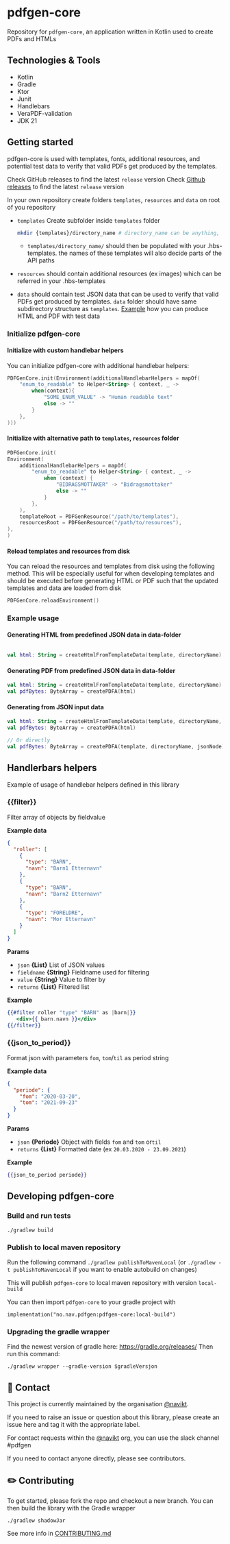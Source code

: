# pdfgen-core
Repository for `pdfgen-core`, an application written in Kotlin used to create PDFs and HTMLs

## Technologies & Tools
* Kotlin
* Gradle
* Ktor
* Junit
* Handlebars
* VeraPDF-validation
* JDK 21

## Getting started

pdfgen-core is used with templates, fonts, additional resources, and potential test data to verify that valid PDFs get produced by the templates.

Check GitHub releases to find the latest `release` version 
Check [Github releases](https://github.com/navikt/pdfgen-core/releases) to find the latest `release` version

In your own repository create folders `templates`, `resources` and `data` on root of you repository
* `templates`
    Create subfolder inside `templates` folder
    ```bash
    mkdir {templates}/directory_name # directory_name can be anything, but it'll be a necessary part of the API later
    ````
  * `templates/directory_name/` should then be populated with your .hbs-templates. the names of these templates will also decide parts of the API paths
    
* `resources` should contain additional resources (ex images) which can be referred in your .hbs-templates
* `data` should contain test JSON data that can be used to verify that valid PDFs get produced by templates. `data` folder should have same subdirectory structure as `templates`. [Example](#generating-HTML-from-predefined-JSON-data-in-data-folder) how you can produce HTML and PDF with test data


### Initialize pdfgen-core
#### Initialize with custom handlebar helpers
You can initialize pdfgen-core with additional handlebar helpers:
```kotlin
PDFGenCore.init(Environment(additionalHandlebarHelpers = mapOf(
    "enum_to_readable" to Helper<String> { context, _ ->
        when(context){
            "SOME_ENUM_VALUE" -> "Human readable text"
            else -> ""
        }
    },
)))
```
#### Initialize with alternative path to `templates`, `resources` folder
```kotlin
PDFGenCore.init(
Environment(
    additionalHandlebarHelpers = mapOf(
        "enum_to_readable" to Helper<String> { context, _ ->
            when (context) {
                "BIDRAGSMOTTAKER" -> "Bidragsmottaker"
                else -> ""
            }
        },
    ),
    templateRoot = PDFGenResource("/path/to/templates"),
    resourcesRoot = PDFGenResource("/path/to/resources"),
),
)
```

#### Reload templates and resources from disk
You can reload the resources and templates from disk using the following method.
This will be especially useful for when developing templates and should be executed before generating HTML or PDF such that the updated templates and data are loaded from disk
```kotlin
PDFGenCore.reloadEnvironment()
```

### Example usage
#### Generating HTML from predefined JSON data in data-folder
```kotlin

val html: String = createHtmlFromTemplateData(template, directoryName)
```

#### Generating PDF from predefined JSON data in data-folder
```kotlin
val html: String = createHtmlFromTemplateData(template, directoryName)
val pdfBytes: ByteArray = createPDFA(html)
```

#### Generating from JSON input data
```kotlin
val html: String = createHtmlFromTemplateData(template, directoryName, jsonNode)
val pdfBytes: ByteArray = createPDFA(html)

// Or directly
val pdfBytes: ByteArray = createPDFA(template, directoryName, jsonNode)
```

## Handlerbars helpers
Example of usage of handlebar helpers defined in this library

### {{filter}}

Filter array of objects by fieldvalue

**Example data**

```json
{
  "roller": [
    {
      "type": "BARN",
      "navn": "Barn1 Etternavn"
    },
    {
      "type": "BARN",
      "navn": "Barn2 Etternavn"
    },
    {
      "type": "FORELDRE",
      "navn": "Mor Etternavn"
    }
  ]
}
```

**Params**

* `json` **{List}** List of JSON values
* `fieldname` **{String}** Fieldname used for filtering
* `value` **{String}** Value to filter by
* `returns` **{List}** Filtered list

**Example**

```handlebars
{{#filter roller "type" "BARN" as |barn|}}
   <div>{{ barn.navn }}</div>
{{/filter}}

```

### {{json_to_period}}

Format json with parameters `fom`, `tom`/`til` as period string

**Example data**

```json
{
  "periode": {
    "fom": "2020-03-20",
    "tom": "2021-09-23"
  }
}
```

**Params**

* `json` **{Periode}** Object with fields `fom` and `tom` or`til`
* `returns` **{List}** Formatted date (ex `20.03.2020 - 23.09.2021`)

**Example**

```handlebars
{{json_to_period periode}}
```
## Developing pdfgen-core

### Build and run tests
`./gradlew build`

### Publish to local maven repository
Run the following command
`./gradlew publishToMavenLocal` (or `./gradlew -t publishToMavenLocal` if you want to enable autobuild on changes)

This will publish `pdfgen-core` to local maven repository with version `local-build`

You can then import `pdfgen-core` to your gradle project with

`implementation("no.nav.pdfgen:pdfgen-core:local-build")`
### Upgrading the gradle wrapper
Find the newest version of gradle here: https://gradle.org/releases/ Then run this command:

```./gradlew wrapper --gradle-version $gradleVersjon```


## 👥 Contact

This project is currently maintained by the organisation [@navikt](https://github.com/navikt).

If you need to raise an issue or question about this library, please create an issue here and tag it with the appropriate label.

For contact requests within the [@navikt](https://github.com/navikt) org, you can use the slack channel #pdfgen

If you need to contact anyone directly, please see contributors.

## ✏️ Contributing

To get started, please fork the repo and checkout a new branch. You can then build the library with the Gradle wrapper

```shell script
./gradlew shadowJar
```

See more info in [CONTRIBUTING.md](CONTRIBUTING.md)
